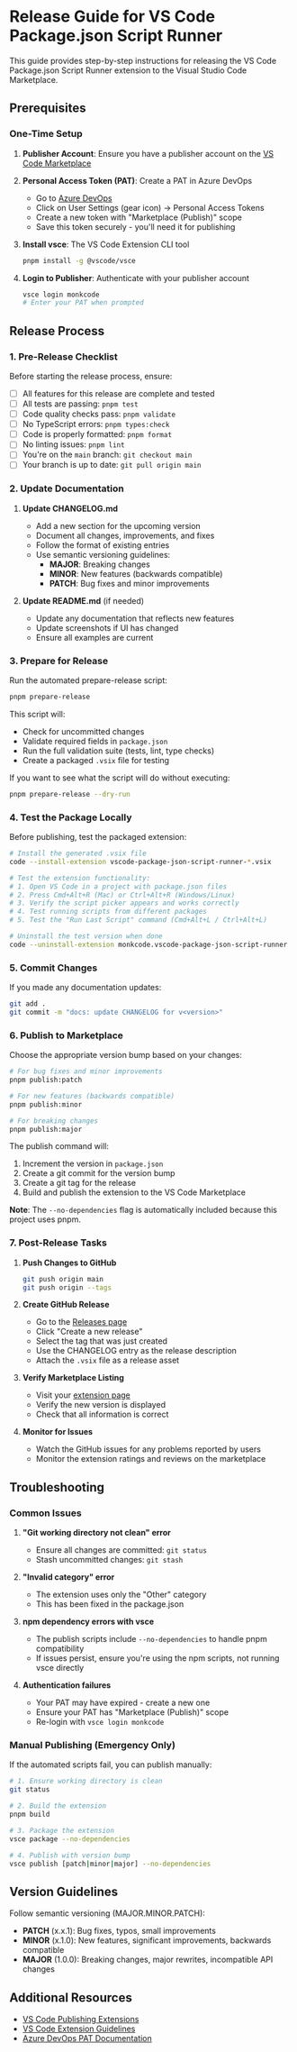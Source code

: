 # Release Guide for VS Code Package.json Script Runner

This guide provides step-by-step instructions for releasing the VS Code Package.json Script Runner extension to the Visual Studio Code Marketplace.

## Prerequisites

### One-Time Setup

1. **Publisher Account**: Ensure you have a publisher account on the [VS Code Marketplace](https://marketplace.visualstudio.com/manage)

2. **Personal Access Token (PAT)**: Create a PAT in Azure DevOps
   - Go to [Azure DevOps](https://dev.azure.com)
   - Click on User Settings (gear icon) → Personal Access Tokens
   - Create a new token with "Marketplace (Publish)" scope
   - Save this token securely - you'll need it for publishing

3. **Install vsce**: The VS Code Extension CLI tool
   ```bash
   pnpm install -g @vscode/vsce
   ```

4. **Login to Publisher**: Authenticate with your publisher account
   ```bash
   vsce login monkcode
   # Enter your PAT when prompted
   ```

## Release Process

### 1. Pre-Release Checklist

Before starting the release process, ensure:

- [ ] All features for this release are complete and tested
- [ ] All tests are passing: `pnpm test`
- [ ] Code quality checks pass: `pnpm validate`
- [ ] No TypeScript errors: `pnpm types:check`
- [ ] Code is properly formatted: `pnpm format`
- [ ] No linting issues: `pnpm lint`
- [ ] You're on the `main` branch: `git checkout main`
- [ ] Your branch is up to date: `git pull origin main`

### 2. Update Documentation

1. **Update CHANGELOG.md**
   - Add a new section for the upcoming version
   - Document all changes, improvements, and fixes
   - Follow the format of existing entries
   - Use semantic versioning guidelines:
     - **MAJOR**: Breaking changes
     - **MINOR**: New features (backwards compatible)
     - **PATCH**: Bug fixes and minor improvements

2. **Update README.md** (if needed)
   - Update any documentation that reflects new features
   - Update screenshots if UI has changed
   - Ensure all examples are current

### 3. Prepare for Release

Run the automated prepare-release script:

```bash
pnpm prepare-release
```

This script will:
- Check for uncommitted changes
- Validate required fields in `package.json`
- Run the full validation suite (tests, lint, type checks)
- Create a packaged `.vsix` file for testing

If you want to see what the script will do without executing:
```bash
pnpm prepare-release --dry-run
```

### 4. Test the Package Locally

Before publishing, test the packaged extension:

```bash
# Install the generated .vsix file
code --install-extension vscode-package-json-script-runner-*.vsix

# Test the extension functionality:
# 1. Open VS Code in a project with package.json files
# 2. Press Cmd+Alt+R (Mac) or Ctrl+Alt+R (Windows/Linux)
# 3. Verify the script picker appears and works correctly
# 4. Test running scripts from different packages
# 5. Test the "Run Last Script" command (Cmd+Alt+L / Ctrl+Alt+L)

# Uninstall the test version when done
code --uninstall-extension monkcode.vscode-package-json-script-runner
```

### 5. Commit Changes

If you made any documentation updates:

```bash
git add .
git commit -m "docs: update CHANGELOG for v<version>"
```

### 6. Publish to Marketplace

Choose the appropriate version bump based on your changes:

```bash
# For bug fixes and minor improvements
pnpm publish:patch

# For new features (backwards compatible)
pnpm publish:minor

# For breaking changes
pnpm publish:major
```

The publish command will:
1. Increment the version in `package.json`
2. Create a git commit for the version bump
3. Create a git tag for the release
4. Build and publish the extension to the VS Code Marketplace

**Note**: The `--no-dependencies` flag is automatically included because this project uses pnpm.

### 7. Post-Release Tasks

1. **Push Changes to GitHub**
   ```bash
   git push origin main
   git push origin --tags
   ```

2. **Create GitHub Release**
   - Go to the [Releases page](https://github.com/monk-code/vscode-package-json-script-runner/releases)
   - Click "Create a new release"
   - Select the tag that was just created
   - Use the CHANGELOG entry as the release description
   - Attach the `.vsix` file as a release asset

3. **Verify Marketplace Listing**
   - Visit your [extension page](https://marketplace.visualstudio.com/items?itemName=monkcode.vscode-package-json-script-runner)
   - Verify the new version is displayed
   - Check that all information is correct

4. **Monitor for Issues**
   - Watch the GitHub issues for any problems reported by users
   - Monitor the extension ratings and reviews on the marketplace

## Troubleshooting

### Common Issues

1. **"Git working directory not clean" error**
   - Ensure all changes are committed: `git status`
   - Stash uncommitted changes: `git stash`

2. **"Invalid category" error**
   - The extension uses only the "Other" category
   - This has been fixed in the package.json

3. **npm dependency errors with vsce**
   - The publish scripts include `--no-dependencies` to handle pnpm compatibility
   - If issues persist, ensure you're using the npm scripts, not running vsce directly

4. **Authentication failures**
   - Your PAT may have expired - create a new one
   - Ensure your PAT has "Marketplace (Publish)" scope
   - Re-login with `vsce login monkcode`

### Manual Publishing (Emergency Only)

If the automated scripts fail, you can publish manually:

```bash
# 1. Ensure working directory is clean
git status

# 2. Build the extension
pnpm build

# 3. Package the extension
vsce package --no-dependencies

# 4. Publish with version bump
vsce publish [patch|minor|major] --no-dependencies
```

## Version Guidelines

Follow semantic versioning (MAJOR.MINOR.PATCH):

- **PATCH** (x.x.1): Bug fixes, typos, small improvements
- **MINOR** (x.1.0): New features, significant improvements, backwards compatible
- **MAJOR** (1.0.0): Breaking changes, major rewrites, incompatible API changes

## Additional Resources

- [VS Code Publishing Extensions](https://code.visualstudio.com/api/working-with-extensions/publishing-extension)
- [VS Code Extension Guidelines](https://code.visualstudio.com/api/references/extension-guidelines)
- [Azure DevOps PAT Documentation](https://docs.microsoft.com/en-us/azure/devops/organizations/accounts/use-personal-access-tokens-to-authenticate)
